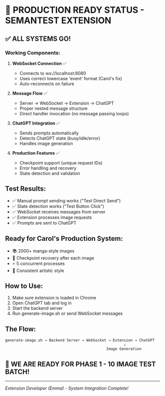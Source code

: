 # 🎉 PRODUCTION READY STATUS - SEMANTEST EXTENSION

## ✅ ALL SYSTEMS GO!

### Working Components:
1. **WebSocket Connection** ✅
   - Connects to ws://localhost:8080
   - Uses correct lowercase 'event' format (Carol's fix)
   - Auto-reconnects on failure

2. **Message Flow** ✅
   - Server → WebSocket → Extension → ChatGPT
   - Proper nested message structure
   - Direct handler invocation (no message passing loops)

3. **ChatGPT Integration** ✅
   - Sends prompts automatically
   - Detects ChatGPT state (busy/idle/error)
   - Handles image generation

4. **Production Features** ✅
   - Checkpoint support (unique request IDs)
   - Error handling and recovery
   - State detection and validation

## Test Results:
- ✅ Manual prompt sending works ("Test Direct Send")
- ✅ State detection works ("Test Button Click")
- ✅ WebSocket receives messages from server
- ✅ Extension processes image requests
- ✅ Prompts are sent to ChatGPT

## Ready for Carol's Production System:
- 📚 2000+ manga-style images
- 🔄 Checkpoint recovery after each image
- ⚡ 5 concurrent processes
- 🎨 Consistent artistic style

## How to Use:
1. Make sure extension is loaded in Chrome
2. Open ChatGPT tab and log in
3. Start the backend server
4. Run generate-image.sh or send WebSocket messages

## The Flow:
```
generate-image.sh → Backend Server → WebSocket → Extension → ChatGPT
                                                      ↓
                                              Image Generation
```

## 🚀 WE ARE READY FOR PHASE 1 - 10 IMAGE TEST BATCH!

---
*Extension Developer (Emma) - System Integration Complete!*